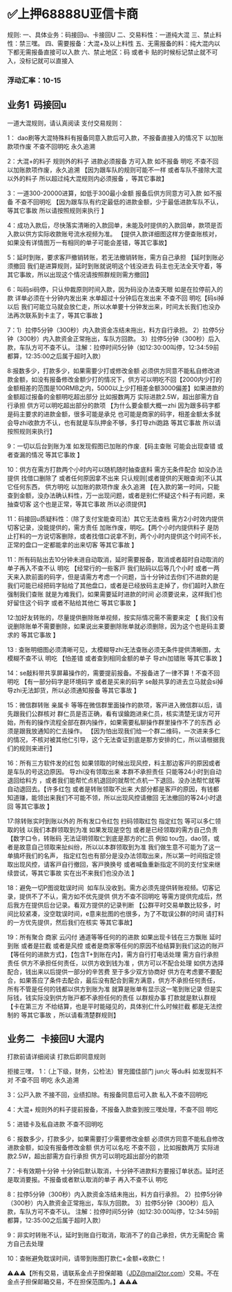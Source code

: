 # ✅上押68888U亚信卡商

规则:
一、具体业务：码接回u、卡接回U
二、交易料性：一道纯大混
三、禁止料性：禁三嘿。
四、需要报备：大混+及以上料性
五、无需报备的料：纯大混内以下都无需报备直接可以入款 
六、禁止地区：码 或者卡 贴的时候标记禁止就不可入，没标记就可以直接入

### 浮动汇率：10-15

## 业务1  码接回u
一道大混规则，请认真阅读
支付交易规则：

1： dao刷等大混特殊料有报备同意入款后可入款，不报备直接入的情况下  以加账款项作废  不查不回明吃   永久追溯  

2：大混+的料子  规则外的料子 进款必须报备 方可入款  如不报备 明吃 不查不回   以加账款项作废，永久追溯      【因为跟车队的规则可能不一样  或者车队不接除大混以外的料子  所以超过纯大混规则内必须报备 ，等其它事故】

3：一道300-20000进算，如低于300最小金额 报备后供方同意方可入款  如不报备 不查不回明吃  【因为跟车队有约定最低的进款金额，少于最低进款车队不认，等其它事故   所以请按照规则来执行 】

4：成功入款后，尽快落实清晰的入款回单，未能及时提供的入款回单，款项是否入款以供方实际收款账号流水视频为准。 【提供入款详细图这样方便查账核对，如果没有详情图万一有相同的单子可能会差错，等其它事故】

5：延时到账，要求客戸撤销转账，若无法撤销转账，需方自己承担  【延时到账必须撤回 我们是进算规则，延时到账就说明这个钱没进去     码主也无法全天守着，等其它事故，所以出现这个情况请按照群规则需方撤回】

6：叫码si码停，只认仲裁原则时间入款，因为码没办法查天眼   如是在拉停前入的款  详单必须在十分钟内发出来    水单超过十分钟后在发出来 不查不回 明吃【码si掉以后 我们可能立马就会放仁走，所以水单要十分钟发出来，时间太长我们也没办法再次联系到卡主了，等其它事故 】

7：1）拉停5分钟（300秒）内入款资金冻结未拖出，料方自行承担。
2）拉停5分钟（300秒）内入款资金正常拖出，车队方回款。
3）拉停5分钟（300秒）后入款，车队方可不查不认。
注解：拉停时间5分钟（如12:30:00叫停，12:34:59前都算，12:35:00之后属于超时入款）

8:报数多少，打款多少，如果需要少打或修改金额 必须供方同意不能私自修改进款金额，如没有报备修改金额少打的情况下，供方可以明吃不回【2000内少打的金额相差的范围是100RMB之内，5000以上少打相差金额3000偏差】如果进款的金额超过报备的金额明吃超出部分  比如报数两万  实际进款2.5W，超出部需方自行承担 供方可以明吃超出部分的款项   【为什么要金额大概一zhi 因为跟多码字都是码主要求的进款金额，很多可能是承兑 也可能是商家的码字，相差金额太多就会导zhi收款方不认，也有就是车队押金不够，多打导zhi跑路 等其它事故   所以请按照规则来执行】

9：一切以后台到账为准 如发现假图已加账的作废.【码主查账 可能会出现查错 或者查漏的情况 等其它事故 】

10：供方在需方打款两个小时内可以随机随时抽查底料 需方无条件配合  如没办法提供 找借口删除了 或者任何原因拿不出来 只认规则[或者提供的天眼查询]不认其它任何东西， 供方明吃 以加账的款项作废  永久追溯  【在入款的第一时间，只能查到金额，没办法确认料性，万一出现问题，或者是别仁怀疑这个料子有问题，来抽查切客 这个也是正常，等其它事故 所以必须提供】

11：码接回u质疑料性：（除了支付宝能查司法）其它无法查档   需方2小时效内提供切客记录，没能提供的，需方责任  加账作废，明吃。【两个小时内提供料子  是防止打料的一方说切客删除，或者找借口说拿不到，两个小时内提供这个时间不长，正常的盘口一定都能拿的出来切客 等其它事故 】

11：所有码贴出去10分钟未进自动取消，延时需要报备，取消或者超时自动取消的单子再入不查不认 明吃  【经常行的一些客戸 我们贴码以后等几个小时 或者一两天来入款前面的码字，但是请需方考虑一个问题，当十分钟过去你们不进款的是  我们可能已经把码字贴给了其他盘口，或者是已经放码主走掉了，你们超时入款在强制我们查账 就是为难我们，如果需要延时进款的时间  必须要说来，这样我们也好留住这个码字 或者不贴给其他仁 等其它事故 】

12:加好友转账的，尽量提供删除账单视频，按实际情况需不需要来定 【 我们没有说删除账单不需要删除，如果说出来要删除账单就必须删除，因为这个也是码主要求的 等其它事故 】

13 : 查账明细图必须清晰可见，太模糊导zhi无法查账必须无条件提供清晰图，太模糊不查不认  明吃   【怕差错 或者查到相同金额的单子 导zhi加错账 等其它事故 】

14：se敲料带共享屏幕操作的，需要提前报备。不报备进了一律不算！不查不回 明吃   【有一部分码字是环境码字 或者是买来的码字  se敲共享的进去立马就会si掉导zhi无法卸货，所以必须通知报备 等其它事故 】

15：微信群转账 亲属卡  等等在微信群里面操作的款项，客戸进入微信群以后，请先跟我们公群核对 群仁员是否正确，看有误鍮跑进来仁员，核实清楚无误方可开始，所有的操作流程全部在群内操作，如果需要私聊操作群里操作不了的东西  必须是跟我放通知的仁去操作。 【因为怕出现我们给一个群二维码，一次进来多仁的情况，不核对被其他仁引导，这个无法查证到底是那方安排的仁，所以请根据我们的规则来进行】

16：所有三方软件发的红包 如果领取的时候出现风控，料主那边客戸的原因或者是车队的号这边原因。 导zhi没有领取出来  本群不承担责任     只能等24小时到自动退回给料方 ，或者我们能帮忙点机退回的就帮忙点机一下退回。没办法帮忙就等自动退回去。【许多红包 或者是转账领取不出来  大部分都是客戸的原因，有钱都知道赚，能领出来我们不可能不领，所以出现风控请撤回  无法撤回的等24小时退回 等其它事故 】

17:除转账实时到账以外的  所有发口令红包 扫码领取红包 指定红包 等可以多仁领取的钱 以我们本群领取到为准 如果发现是空包 或者是已经领取的需方自己负责【数字口令，转账码  无法证明领取仁到底是那方的仁员   例如  tou包，dao领，或者是故意自己领取来扯纠纷，所以以本群领取到为准 我们做生意不可能为了这一单搞坏我们的名声，  指定红包也有部分是没办法领取出来，所以第一时间指定领取出现风控，请客戸自行撤回，客戸换换号  或者喊鱼重新指定不同的支付宝来继续尝试，等其它事故  实在出不来我们也没办法 】

18：避免一切P图谠耽误时间  如车队没收到。需方必须先提供转账视频。切客记录，提供不了不认，需方如不优先提供 供方不查不回明吃  等需方提供完成后，然后我方在提供后台记录。看双方提供的记录判断   【公群平时交易单数比较多，时间比较紧凑，没空耽误时间，e意来批图的也很多，为了不耽误公群的时间 请打料的一方优先提供，然后我们在核实 等其它事故】

19：所有聚合 商家 云闪付 通道等等任何的的进款  如果出现卡钱在三方飘账 延时到账  或者是拦截  或者是风控 或者是商家等任何的原因不给结算到我们这边的账戸【等任何的进款方式】，【包含T+到账在内】，需方自行打电话处理  需方自行承担责任  供方不承担任何责任，以供方收到钱为准 ，供方可以不配合处理 如供方选择配合，钱出来以后提供一部分的辛苦费  至于多少双方协商好 供方在考虑要不要配合，如果答应了条件去配合，最后没有配合到需方满意，供方不承担任何责任，  所有不管是任何的钱都以供方到账为准 就算是账单有显示这一笔到账记录 但是实际钱，钱实际没到供方账戸都不承担任何的责任 以群规办事 打款就是默认群规【卡在第三方  不给结算，也是平时能碰见的，具体别仁什么时候拦截 都是无法控制的  等其它事故 ，所以请看清楚群规则】


## 业务二   卡接回U 大混内

打款前请详细阅读 打款后即同意规则

拒接三嘿，
1：（上下级，财务，公检法）冒充國佳部门   jun火 等du料   如发现料不对 不查不回 明吃 永久追溯 

3：公戸入款 不接不回，业绩扣除。有报备同意后可入款 私入不查不回明吃

4：大混+  规则外的料子提前报备，不报备入款查到按三嘿处理，不查不回 明吃

5：进错卡及私自进款  不查不回明吃   

6：报数多少，打款多少，如果需要打少需要修改金额 必须供方同意不能私自修改进款金额，如没有报备修改金额 供方可以名吃 不查不回 ，比如报数两万  实际进款2.5W，超出部需方自行承担 供方可以明吃超出部分的款项

7：卡有效期十分钟 十分钟后默认取消，十分钟不进款料方要报订单状态。延时还是取消要报。不报备或者默认取消的单子   再入不查不认 明吃

8：拉停5分钟（300秒）内入款资金冻结未拖出，料方自行承担。
2）拉停5分钟（300秒）内入款资金正常拖出，车队方回款。
3）拉停5分钟（300秒）后入款，车队方可不查不认。
注解：拉停时间5分钟（如12:30:00叫停，12:34:59前都算，12:35:00之后属于超时入款）

9：非实时转账不认，延时到账自行取消，取消不了的自己承担，供方无需配合  需方自己去处理

10：查帐避免耽误时间，请带到账图打款仁+金额+收款仁！

⚠️⚠️⚠️【所有交易，请联系金点子担保邮箱（JDZ@mail2tor.com）交易。不在金点子担保邮箱交易，不在担保范围内。】⚠️⚠️⚠️
